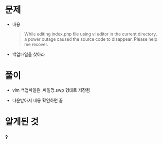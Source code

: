 # 문제

- 내용

  > While editing index.php file using vi editor in the current directory, a power outage caused the source code to disappear.
  > Please help me recover.

- 백업파일을 찾아라

  

# 풀이

- vim 백업파일은 .파일명.swp 형태로 저장됨

- 다운받아서 내용 확인하면 끝

  

# 알게된 것

### ?

